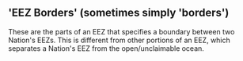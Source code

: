 'EEZ Borders' (sometimes simply 'borders')
-----------
These are the parts of an EEZ that specifies a boundary between two Nation's EEZs. This is different from other portions of an EEZ, which separates a Nation's EEZ from the open/unclaimable ocean.

